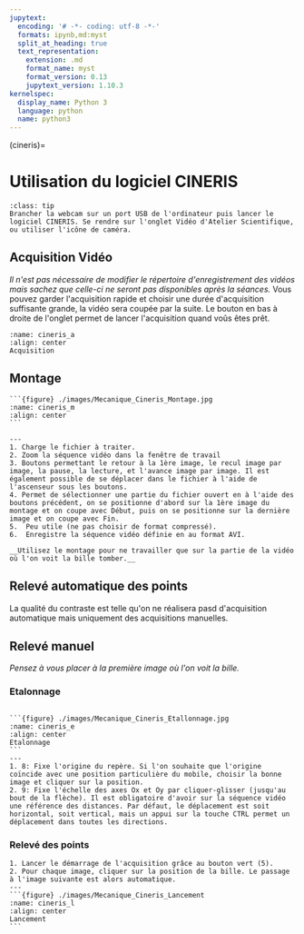 ```yaml
---
jupytext:
  encoding: '# -*- coding: utf-8 -*-'
  formats: ipynb,md:myst
  split_at_heading: true
  text_representation:
    extension: .md
    format_name: myst
    format_version: 0.13
    jupytext_version: 1.10.3
kernelspec:
  display_name: Python 3
  language: python
  name: python3
---
```


(cineris)=
# Utilisation du logiciel CINERIS

````{admonition} Manipulation préliminaire
:class: tip
Brancher la webcam sur un port USB de l'ordinateur puis lancer le logiciel CINERIS. Se rendre sur l'onglet Vidéo d'Atelier Scientifique, ou utiliser l'icône de caméra.
````

## Acquisition Vidéo

_Il n'est pas nécessaire de modifier le répertoire d'enregistrement des vidéos mais sachez que celle-ci ne seront pas disponibles après la séances._ Vous pouvez garder l'acquisition rapide et choisir une durée d'acquisition suffisante grande, la vidéo sera coupée par la suite. Le bouton en bas à droite de l'onglet permet de lancer l'acquisition quand voûs êtes prêt.

```{figure} ./images/Mecanique_Cineris_Acquisition.jpg
:name: cineris_a
:align: center
Acquisition
```

## Montage
````{panels}
```{figure} ./images/Mecanique_Cineris_Montage.jpg
:name: cineris_m
:align: center
```

---
1. Charge le fichier à traiter.
2. Zoom la séquence vidéo dans la fenêtre de travail
3. Boutons permettant le retour à la 1ère image, le recul image par image, la pause, la lecture, et l'avance image par image. Il est également possible de se déplacer dans le fichier à l'aide de l'ascenseur sous les boutons.
4. Permet de sélectionner une partie du fichier ouvert en à l'aide des boutons précédent, on se positionne d'abord sur la 1ère image du montage et on coupe avec Début, puis on se positionne sur la dernière image et on coupe avec Fin.
5.  Peu utile (ne pas choisir de format compressé).
6.  Enregistre la séquence vidéo définie en au format AVI. 

__Utilisez le montage pour ne travailler que sur la partie de la vidéo où l'on voit la bille tomber.__
````

## Relevé automatique des points
La qualité du contraste est telle qu'on ne réalisera pasd d'acquisition automatique mais uniquement des acquisitions manuelles.

## Relevé manuel
_Pensez à vous placer à la première image où l'on voit la bille._

### Etalonnage
````{panels} 

```{figure} ./images/Mecanique_Cineris_Etallonnage.jpg
:name: cineris_e
:align: center
Etalonnage
```
---
1. 8: Fixe l'origine du repère. Si l'on souhaite que l'origine coïncide avec une position particulière du mobile, choisir la bonne image et cliquer sur la position.
2. 9: Fixe l'échelle des axes Ox et Oy par cliquer-glisser (jusqu'au bout de la flèche). Il est obligatoire d'avoir sur la séquence vidéo une référence des distances. Par défaut, le déplacement est soit horizontal, soit vertical, mais un appui sur la touche CTRL permet un déplacement dans toutes les directions.

````

### Relevé des points
````{panels}
1. Lancer le démarrage de l'acquisition grâce au bouton vert (5).
2. Pour chaque image, cliquer sur la position de la bille. Le passage à l'image suivante est alors automatique.
---
```{figure} ./images/Mecanique_Cineris_Lancement
:name: cineris_l
:align: center
Lancement
```
````